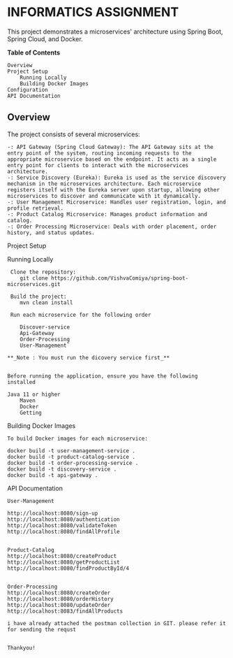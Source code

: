 # **INFORMATICS ASSIGNMENT**

This project demonstrates a microservices' architecture using Spring Boot, Spring Cloud, and Docker.

**Table of Contents**

    Overview
    Project Setup
        Running Locally
        Building Docker Images
    Configuration
    API Documentation

## **Overview**

The project consists of several microservices:

    -: API Gateway (Spring Cloud Gateway): The API Gateway sits at the entry point of the system, routing incoming requests to the appropriate microservice based on the endpoint. It acts as a single entry point for clients to interact with the microservices architecture.
    -: Service Discovery (Eureka): Eureka is used as the service discovery mechanism in the microservices architecture. Each microservice registers itself with the Eureka server upon startup, allowing other microservices to discover and communicate with it dynamically.
    -: User Management Microservice: Handles user registration, login, and profile retrieval.
    -: Product Catalog Microservice: Manages product information and catalog.
    -: Order Processing Microservice: Deals with order placement, order history, and status updates.


Project Setup

Running Locally

     Clone the repository:
        git clone https://github.com/VishvaComiya/spring-boot-microservices.git

     Build the project:
        mvn clean install

     Run each microservice for the following order

        Discover-service
        Api-Gateway
        Order-Processing
        User-Management`

    **_Note : You must run the dicovery service first_**


    Before running the application, ensure you have the following installed

    Java 11 or higher
        Maven
        Docker
        Getting 


Building Docker Images

    To build Docker images for each microservice:

    docker build -t user-management-service .
    docker build -t product-catalog-service .
    docker build -t order-processing-service .
    docker build -t discovery-service .
    docker build -t api-gateway .

API Documentation

    User-Management

    http://localhost:8080/sign-up
    http://localhost:8080/authentication
    http://localhost:8080/validateToken
    http://localhost:8080/findAllProfile

    
    Product-Catalog
    http://localhost:8080/createProduct
    http://localhost:8080/getProductList
    http://localhost:8080/findProductById/4

    
    Order-Processing
    http://localhost:8080/createOrder
    http://localhost:8080/orderHistory
    http://localhost:8080/updateOrder
    http://localhost:8083/findAllProducts

    i have already attached the postman collection in GIT. please refer it for sending the requst

    
    Thankyou!








